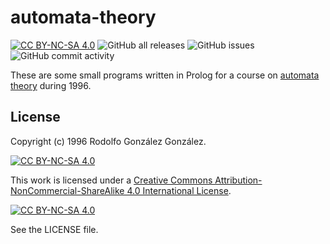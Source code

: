 # automata-theory

[![CC BY-NC-SA 4.0][cc-by-nc-sa-shield]][cc-by-nc-sa]
![GitHub all releases](https://img.shields.io/github/downloads/rgglez/automata-theory/total) 
![GitHub issues](https://img.shields.io/github/issues/rgglez/automata-theory) 
![GitHub commit activity](https://img.shields.io/github/commit-activity/y/rgglez/automata-theory)

These are some small programs written in Prolog for a course on [automata theory](https://en.wikipedia.org/wiki/Automata_theory) during 1996. 

## License

Copyright (c) 1996 Rodolfo González González.

[![CC BY-NC-SA 4.0][cc-by-nc-sa-shield]][cc-by-nc-sa]

This work is licensed under a
[Creative Commons Attribution-NonCommercial-ShareAlike 4.0 International License][cc-by-nc-sa].

[![CC BY-NC-SA 4.0][cc-by-nc-sa-image]][cc-by-nc-sa]

[cc-by-nc-sa]: http://creativecommons.org/licenses/by-nc-sa/4.0/
[cc-by-nc-sa-image]: https://licensebuttons.net/l/by-nc-sa/4.0/88x31.png
[cc-by-nc-sa-shield]: https://img.shields.io/badge/License-CC%20BY--NC--SA%204.0-lightgrey.svg

See the LICENSE file.
